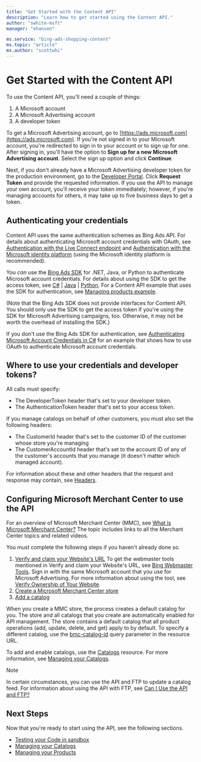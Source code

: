 ```yaml
---
title: "Get Started with the Content API"
description: "Learn how to get started using the Content API."
author: "swhite-msft"
manager: "ehansen"

ms.service: "bing-ads-shopping-content"
ms.topic: "article"
ms.author: "scottwhi"
---
```


# Get Started with the Content API

<a name="credentials"></a>
To use the Content API, you'll need a couple of things:

1. A Microsoft account
1. A Microsoft Advertising account
1. A developer token

To get a Microsoft Advertising account, go to [https://ads.microsoft.com](https://ads.microsoft.com). If you're not signed in to your Microsoft account, you're redirected to sign in to your account or to sign up for one. After signing in, you'll have the option to **Sign up for a new Microsoft Advertising account**. Select the sign up option and click **Continue**.

Next, if you don't already have a Microsoft Advertising developer token for the production environment, go to the [Developer Portal](https://developers.ads.microsoft.com/account). Click **Request Token** and provide the requested information. If you use the API to manage your own account, you'll receive your token immediately; however, if you're managing accounts for others, it may take up to five business days to get a token.

## <a name="authentication"></a> Authenticating your credentials

Content API uses the same authentication schemes as Bing Ads API. For details about authenticating Microsoft account credentials with OAuth, see [Authentication with the Live Connect endpoint](/advertising/guides/authentication-oauth-live-connect) and [Authentication with the Microsoft identity platform](/advertising/guides/authentication-oauth-identity-platform) (using the Microsoft identity platform is recommended). 

You *can* use the [Bing Ads SDK](/advertising/guides/client-libraries) for .NET, Java, or Python to authenticate Microsoft account credentials. For details about using the SDK to get the access token, see [C#](/advertising/guides/get-started-csharp) | [Java](/advertising/guides/get-started-java) | [Python](/advertising/guides/get-started-python). For a Content API example that uses the SDK for authentication, see [Managing products example](code-example-manage-products.md).

(Note that the Bing Ads SDK does not provide interfaces for Content API. You should only use the SDK to get the access token if you're using the SDK for Microsoft Advertising campaigns, too. Otherwise, it may not be worth the overhead of installing the SDK.)

If you don't use the Bing Ads SDK for authentication, see [Authenticating Microsoft Account Credentials in C#](../shopping-content/code-example-authentication-oauth.md) for an example that shows how to use OAuth to authenticate Microsoft account credentials.

## Where to use your credentials and developer tokens?

All calls must specify:

- The DeveloperToken header that's set to your developer token.
- The AuthenticationToken header that's set to your access token.

If you manage catalogs on behalf of other customers, you must also set the following headers:

- The CustomerId header that's set to the customer ID of the customer whose store you're managing
- The CustomerAccountId header that's set to the account ID of any of the customer's accounts that you manage (it doesn't matter which managed account). 

For information about these and other headers that the request and response may contain, see [Headers](../shopping-content/products-resource.md#headers). 

## <a name="configurebmc"></a> Configuring Microsoft Merchant Center to use the API

For an overview of Microsoft Merchant Center (MMC), see [What is Microsoft Merchant Center?](https://help.ads.microsoft.com/#apex/3/en/51083/1) The topic includes links to all the Merchant Center topics and related videos.

You must complete the following steps if you haven't already done so.

1. [Verify and claim your Website's URL](https://help.ads.microsoft.com/#apex/3/en/50888/1)
  To get the webmaster tools mentioned in Verify and claim your Website's URL, see [Bing Webmaster Tools](https://www.bing.com/toolbox/webmaster). Sign in with the same Microsoft account that you use for Microsoft Advertising. For more information about using the tool, see [Verify Ownership of Your Website](https://www.bing.com/webmaster/help/how-to-verify-ownership-of-your-site-afcfefc6). 
2. [Create a Microsoft Merchant Center store](https://help.ads.microsoft.com/#apex/3/en/51085/1)
3. [Add a catalog](https://help.ads.microsoft.com/#apex/3/en/51105/1)

When you create a MMC store, the process creates a default catalog for you. The store and all catalogs that you create are automatically enabled for API management. The store contains a default catalog that all product operations (add, update, delete, and get) apply to by default. To specify a different catalog, use the [bmc-catalog-id](../shopping-content/products-resource.md#bmccatalogid) query parameter in the resource URL. 

To add and enable catalogs, use the [Catalogs](../shopping-content/catalogs-resource.md) resource. For more information, see [Managing your Catalogs](../shopping-content/manage-catalogs.md).

> [!NOTE] 
> In certain circumstances, you can use the API and FTP to update a catalog feed. For information about using the API with FTP, see [Can I Use the API and FTP?](../shopping-content/can-use-api-ftp.md) 


## Next Steps
Now that you're ready to start using the API, see the following sections.

- [Testing your Code in sandbox](../shopping-content/test-code-sandbox.md)
- [Managing your Catalogs](../shopping-content/manage-catalogs.md)
- [Managing your Products](../shopping-content/manage-products.md) 
